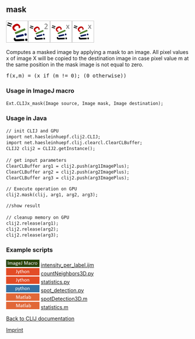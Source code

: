 ## mask
![Image](images/mini_clij1_logo.png)![Image](images/mini_clij2_logo.png)![Image](images/mini_clijx_logo.png)![Image](images/mini_clijx_logo.png)

Computes a masked image by applying a mask to an image. All pixel values x of image X will be copied
to the destination image in case pixel value m at the same position in the mask image is not equal to 
zero.

<pre>f(x,m) = (x if (m != 0); (0 otherwise))</pre>

### Usage in ImageJ macro
```
Ext.CLIJx_mask(Image source, Image mask, Image destination);
```


### Usage in Java
```
// init CLIJ and GPU
import net.haesleinhuepf.clij2.CLIJ;
import net.haesleinhuepf.clij.clearcl.ClearCLBuffer;
CLIJ2 clij2 = CLIJ2.getInstance();

// get input parameters
ClearCLBuffer arg1 = clij2.push(arg1ImagePlus);
ClearCLBuffer arg2 = clij2.push(arg2ImagePlus);
ClearCLBuffer arg3 = clij2.push(arg3ImagePlus);
```

```
// Execute operation on GPU
clij2.mask(clij, arg1, arg2, arg3);
```

```
//show result

// cleanup memory on GPU
clij2.release(arg1);
clij2.release(arg2);
clij2.release(arg3);
```




### Example scripts
<a href="https://github.com/clij/clij-advanced-filters/blob/master/src/main/macro/"><img src="images/language_macro.png" height="20"/></a> [intensity_per_label.ijm](https://github.com/clij/clij-advanced-filters/blob/master/src/main/macro/intensity_per_label.ijm)  
<a href="https://github.com/clij/clij-advanced-filters/blob/master/src/main/jython/"><img src="images/language_jython.png" height="20"/></a> [countNeighbors3D.py](https://github.com/clij/clij-advanced-filters/blob/master/src/main/jython/countNeighbors3D.py)  
<a href="https://github.com/clij/clij-docs/blob/master/src/main/jython/"><img src="images/language_jython.png" height="20"/></a> [statistics.py](https://github.com/clij/clij-docs/blob/master/src/main/jython/statistics.py)  
<a href="https://github.com/clij/clijpy/blob/master/python/"><img src="images/language_python.png" height="20"/></a> [spot_detection.py](https://github.com/clij/clijpy/blob/master/python/spot_detection.py)  
<a href="https://github.com/clij/clatlab/blob/master/src/main/matlab/"><img src="images/language_matlab.png" height="20"/></a> [spotDetection3D.m](https://github.com/clij/clatlab/blob/master/src/main/matlab/spotDetection3D.m)  
<a href="https://github.com/clij/clatlab/blob/master/src/main/matlab/"><img src="images/language_matlab.png" height="20"/></a> [statistics.m](https://github.com/clij/clatlab/blob/master/src/main/matlab/statistics.m)  


[Back to CLIJ documentation](https://clij.github.io/)

[Imprint](https://clij.github.io/imprint)
